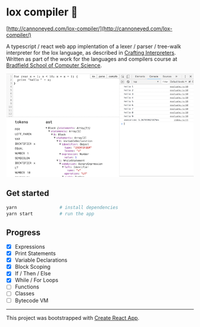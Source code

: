 # lox compiler 🍣

[http://cannoneyed.com/lox-compiler/](http://cannoneyed.com/lox-compiler/)

A typescript / react web app implentation of a lexer / parser / tree-walk
interpreter for the lox language, as described in [Crafting
Interpreters](http://craftinginterpreters.com/). Written as part of the work for
the languages and compilers course at [Bradfield School of Computer
Science](https://bradfieldcs.com/).

![screenshot](./screenshot.png)

## Get started

```bash
yarn                # install dependencies
yarn start          # run the app
```

## Progress

- [x] Expressions
- [x] Print Statements
- [x] Variable Declarations
- [x] Block Scoping
- [x] If / Then / Else
- [x] While / For Loops
- [ ] Functions
- [ ] Classes
- [ ] Bytecode VM

<hr />

This project was bootstrapped with [Create React App](https://github.com/facebookincubator/create-react-app).
